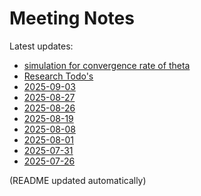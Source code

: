 # Meeting Notes

Latest updates:

<!-- DAILY_NOTES:START -->
- [simulation for convergence rate of theta](simulation%20for%20convergence%20rate%20of%20theta.md)
- [Research Todo's](Research%20Todo%27s.md)
- [2025-09-03](2025-09-03.md)
- [2025-08-27](2025-08-27.md)
- [2025-08-26](2025-08-26.md)
- [2025-08-19](2025-08-19.md)
- [2025-08-08](2025-08-08.md)
- [2025-08-01](2025-08-01.md)
- [2025-07-31](2025-07-31.md)
- [2025-07-26](2025-07-26.md)
<!-- DAILY_NOTES:END -->

(README updated automatically)
